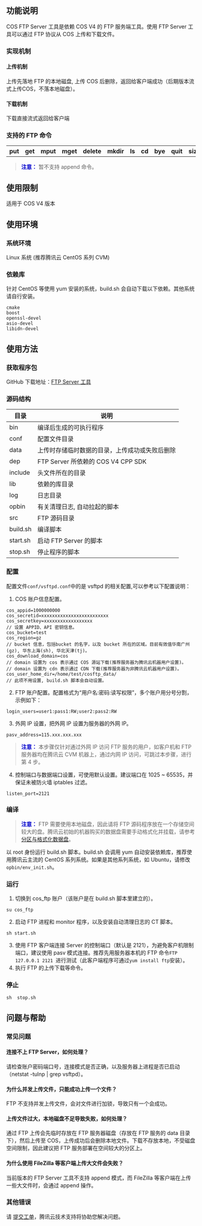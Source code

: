 ## 功能说明
COS FTP Server 工具是依赖 COS V4 的 FTP 服务端工具。使用 FTP Server 工具可以通过 FTP 协议从 COS 上传和下载文件。
### 实现机制
#### 上传机制
上传先落地 FTP 的本地磁盘, 上传 COS 后删除，返回给客户端成功（后期版本流式上传COS，不落本地磁盘）。
#### 下载机制
下载直接流式返回给客户端
### 支持的 FTP 命令
<table>
    <tr>
        <th>put</th> 
        <th>get</th> 
				<th>mput</th> 
        <th>mget</th> 
				<th>delete</th> 
        <th>mkdir</th> 
				<th>ls</th> 
        <th>cd </th> 
				<th>bye</th> 
        <th>quit</th>
				<th>size</th>
   </tr>
</table>

> <font color="#0000cc">**注意：** </font>
暂不支持 append 命令。

## 使用限制
适用于 COS V4 版本
## 使用环境
### 系统环境
Linux 系统 (推荐腾讯云 CentOS 系列 CVM)
### 依赖库
针对 CentOS 等使用 yum 安装的系统，build.sh 会自动下载以下依赖。其他系统请自行安装。
```
cmake
boost
openssl-devel
asio-devel
libidn-devel
```
## 使用方法
### 获取程序包
GitHub 下载地址：[FTP Server 工具](https://github.com/tencentyun/cos_ftp_v4)
### 源码结构
| 目录       | 说明                            |
| -------- | ----------------------------- |
| bin      | 编译后生成的可执行程序                   |
| conf     | 配置文件目录                        |
| data     | 上传时存储临时数据的目录，上传成功或失败后删除       |
| dep      | FTP Server 所依赖的 COS V4 CPP SDK |
| include  | 头文件所在的目录                      |
| lib      | 依赖的库目录                        |
| log      | 日志目录                          |
| opbin    | 有关清理日志, 自动拉起的脚本               |
| src      | FTP 源码目录                       |
| build.sh | 编译脚本                          |
| start.sh | 启动 FTP Server 的脚本               |
| stop.sh  | 停止程序的脚本                       |
### 配置
配置文件`conf/vsftpd.conf`中的是 vsftpd 的相关配置,可以参考以下配置说明：
1. COS 账户信息配置。
```
cos_appid=1000000000                                                   
cos_secretid=xxxxxxxxxxxxxxxxxxxxxxxxx                              
cos_secretkey=xxxxxxxxxxxxxxxxxx
// 设置 APPID、API 密钥信息。                                                   
cos_bucket=test                                                     
cos_region=gz     
// bucket 信息，包括bucket 的名字，以及 bucket 所在的区域。目前有效值华南广州(gz), 华东上海(sh), 华北天津(tj)。
cos_download_domain=cos    
// domain 设置为 cos 表示通过 COS 源站下载(推荐服务器为腾讯云机器用户设置)。
// domain 设置为 cdn 表示通过 CDN 下载(推荐服务器为非腾讯云机器用户设置)。
cos_user_home_dir=/home/test/cosftp_data/                                                  
// 此项不用设置, build.sh 脚本会自动设置。                                           
```
2. FTP 账户配置。配置格式为“用户名:密码:读写权限”，多个账户用分号分割，示例如下：
```
login_users=user1:pass1:RW;user2:pass2:RW 
```
3. 外网 IP 设置，把外网 IP 设置为服务器的外网 IP。
```
pasv_address=115.xxx.xxx.xxx
```
> <font color="#0000cc">**注意：** </font>
> 本步骤仅针对通过外网 IP 访问 FTP 服务的用户，如客户机和 FTP 服务器均在腾讯云 CVM 机器上，通过内网 IP 访问，可跳过本步骤，进行第 4 步。
4. 控制端口与数据端口设置，可使用默认设置。建议端口在 1025 ~ 65535，并保证未被防火墙 iptables 过滤。
```
listen_port=2121
```

### 编译
> <font color="#0000cc">**注意：** </font>
>  FTP 需要使用本地磁盘，因此请将 FTP 源码程序放在一个存储空间较大的盘。腾讯云初始的机器购买的数据盘需要手动格式化并挂载，请参考 [分区与格式化数据盘](/doc/product/213/2936#.E6.AD.A5.E9.AA.A4.E5.9B.9B.EF.BC.9A.E5.88.86.E5.8C.BA.E4.B8.8E.E6.A0.BC.E5.BC.8F.E5.8C.96.E6.95.B0.E6.8D.AE.E7.9B.98)。

以 root 身份运行 build.sh 脚本。build.sh 会调用 yum 自动安装依赖库，推荐使用腾讯云主流的 CentOS 系列系统。如果是其他系列系统，如 Ubuntu，请修改`opbin/env_init.sh`。

### 运行
1. 切换到 cos_ftp 账户（该账户是在 build.sh 脚本里建立的）。
```
su cos_ftp
```
2. 启动 FTP 进程和 monitor 程序，以及安装自动清理日志的 CT 脚本。
```
sh start.sh 
```
3. 使用 FTP 客户端连接 Server 的控制端口（默认是 2121），为避免客户机限制端口，建议使用 pasv 模式连接。推荐先用服务器本机的 FTP 命令`FTP 127.0.0.1 2121 `进行测试（此客户端程序可通过`yum install ftp`安装）。
4. 执行 FTP 的上传下载等命令。

### 停止
```
sh  stop.sh
```
## 问题与帮助
### 常见问题
#### 连接不上 FTP Server，如何处理？
请检查账户密码端口号，连接模式是否正确，以及服务器上进程是否已启动（netstat -tulnp | grep vsftpd）。
#### 为什么并发上传文件，只能成功上传一个文件？
FTP 不支持并发上传文件，会对文件进行加锁，导致只有一个会成功。
#### 上传文件过大，本地磁盘不足导致失败，如何处理？
通过 FTP 上传会先临时存放在 FTP 服务器磁盘（存放在 FTP 服务的 data 目录下），然后上传至 COS，上传成功后会删除本地文件。下载不存放本地，不受磁盘空间限制，因此建议把 FTP 服务部署在空间较大的分区上。
#### 为什么使用 FileZilla 等客户端上传大文件会失败？
当前版本的 FTP Server 工具不支持 append 模式，而 FileZilla 等客户端在上传一些大文件时，会通过 append 操作。
### 其他错误
请 [提交工单](https://console.qcloud.com/workorder/category)，腾讯云技术支持将协助您解决问题。
